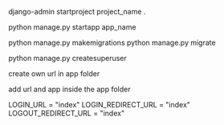 django-admin startproject project_name .

python manage.py startapp app_name


python manage.py makemigrations
python manage.py migrate

python manage.py createsuperuser


create own url in app folder

add url and app inside the app folder

LOGIN_URL = "index"
LOGIN_REDIRECT_URL = "index"
LOGOUT_REDIRECT_URL = "index"
